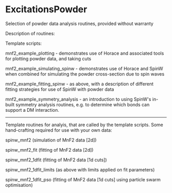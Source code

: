 # ExcitationsPowder
Selection of powder data analysis routines, provided without warranty

Description of routines:

Template scripts:

mnf2_example_plotting - demonstrates use of Horace and associated tools for plotting powder data, and taking cuts

mnf2_example_simulating_spinw - demonstrates use of Horace and SpinW when combined for simulating the powder cross-section due to spin waves

mnf2_example_fitting_spinw - as above, with a description of different fitting strategies for use of SpinW with powder data

mnf2_example_symmetry_analysis - an introduction to using SpinW's in-built symmetry analysis routines, e.g. to determine which bonds can support a DM interaction.

---
Template routines for analyis, that are called by the template scripts. Some hand-crafting required for use with your own data:

spinw_mnf2 (simulation of MnF2 data [2d])

spinw_mnf2_fit (fitting of MnF2 data [2d])

spinw_mnf2_1dfit (fitting of MnF2 data [1d cuts])

spinw_mnf2_1dfit_limits (as above with limits applied on fit parameters)

spinw_mnf2_1dfit_pso (fitting of MnF2 data [1d cuts] using particle swarm optimisation)
